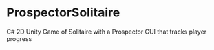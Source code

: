 # ProspectorSolitaire
C# 2D Unity Game of Solitaire with a Prospector GUI that tracks player progress
